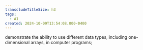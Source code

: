 ```yaml
---
transcludeTitleSize: h3
tags:
  - A1
created: 2024-10-09T13:54:08.000-0400
---
```

demonstrate the ability to use different data types, including one-dimensional arrays, in computer programs;